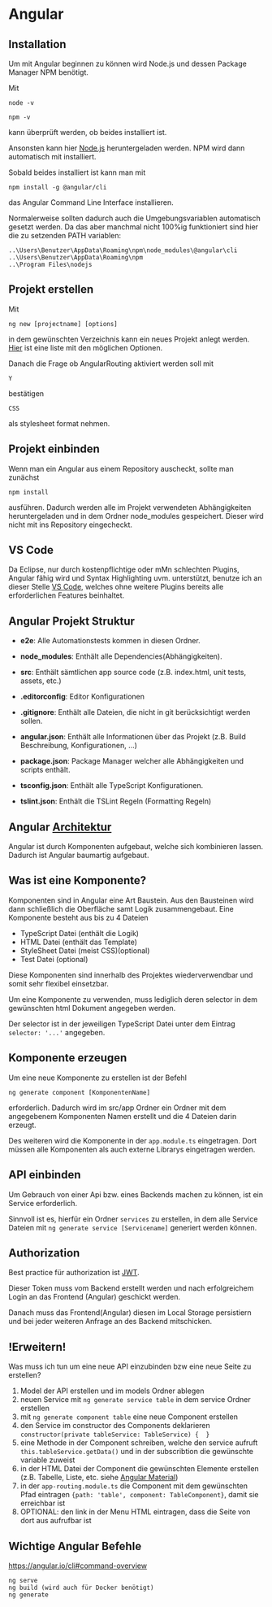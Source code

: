 # Angular

## Installation
Um mit Angular beginnen zu können wird Node.js und dessen Package Manager NPM benötigt.

Mit 
```shell
node -v
 
npm -v
```

kann überprüft werden, ob beides installiert ist.

Ansonsten kann hier [Node.js](https://nodejs.org/en/) heruntergeladen werden. 
NPM wird dann automatisch mit installiert.

Sobald beides installiert ist kann man mit 
```shell
npm install -g @angular/cli
```
das Angular Command Line Interface installieren.

Normalerweise sollten dadurch auch die Umgebungsvariablen automatisch gesetzt werden. Da das aber manchmal nicht 100%ig funktioniert sind hier die zu setzenden PATH variablen:

```
..\Users\Benutzer\AppData\Roaming\npm\node_modules\@angular\cli
..\Users\Benutzer\AppData\Roaming\npm
..\Program Files\nodejs
```

## Projekt erstellen
Mit 
```
ng new [projectname] [options] 
```
in dem gewünschten Verzeichnis kann ein neues Projekt anlegt werden.
[Hier](https://angular.io/cli/new) ist eine liste mit den möglichen Optionen.

Danach die Frage ob AngularRouting aktiviert werden soll mit  
```
Y 
```
bestätigen 
```
CSS
``` 
als stylesheet format nehmen.

## Projekt einbinden

Wenn man ein Angular aus einem Repository auscheckt, sollte man zunächst 
```
npm install
```
ausführen.
Dadurch werden alle im Projekt verwendeten Abhängigkeiten heruntergeladen und in dem Ordner node_modules gespeichert. Dieser wird nicht mit ins Repository eingecheckt.

## VS Code
Da Eclipse, nur durch kostenpflichtige oder mMn schlechten Plugins, Angular fähig wird und Syntax Highlighting uvm. unterstützt, benutze ich an dieser Stelle [VS Code](https://code.visualstudio.com/), welches ohne weitere Plugins bereits alle erforderlichen Features beinhaltet.

## Angular Projekt Struktur

* **e2e**: Alle Automationstests kommen in diesen Ordner.

* **node_modules**: Enthält alle Dependencies(Abhängigkeiten).

* **src**: Enthält sämtlichen app source code (z.B. index.html, unit tests, assets, etc.)

* **.editorconfig**: Editor Konfigurationen

* **.gitignore**: Enthält alle Dateien, die nicht in git berücksichtigt werden sollen.

* **angular.json**: Enthält alle Informationen über das Projekt (z.B. Build Beschreibung, Konfigurationen, ...)

* **package.json**: Package Manager welcher alle Abhängigkeiten und scripts enthält.

* **tsconfig.json**: Enthält alle TypeScript Konfigurationen.

* **tslint.json**: Enthält die TSLint Regeln (Formatting Regeln)

## Angular [Architektur](https://t3n.de/magazin/datenmodellierung-angular-architektur-angluar-applikation-242317/)
Angular ist durch Komponenten aufgebaut, welche sich kombinieren lassen. 
Dadurch ist Angular baumartig aufgebaut.

## Was ist eine Komponente?
Komponenten sind in Angular eine Art Baustein. Aus den Bausteinen wird dann schließlich die Oberfläche samt Logik zusammengebaut.
Eine Komponente besteht aus bis zu 4 Dateien
* TypeScript Datei (enthält die Logik)
* HTML Datei (enthält das Template)
* StyleSheet Datei (meist CSS)(optional)
* Test Datei (optional)

Diese Komponenten sind innerhalb des Projektes wiederverwendbar und somit sehr flexibel einsetzbar.  

Um eine Komponente zu verwenden, muss lediglich deren selector in dem gewünschten html Dokument angegeben werden.

Der selector ist in der jeweiligen TypeScript Datei unter dem Eintrag 
`selector: '...'`
angegeben.

## Komponente erzeugen
Um eine neue Komponente zu erstellen ist der Befehl 

```
ng generate component [KomponentenName]
```

erforderlich.
Dadurch wird im src/app Ordner ein Ordner mit dem angegebenem Komponenten Namen erstellt und die 4 Dateien darin erzeugt.

Des weiteren wird die Komponente in der `app.module.ts` eingetragen.
Dort müssen alle Komponenten als auch externe Librarys eingetragen werden.

## API einbinden
Um Gebrauch von einer Api bzw. eines Backends machen zu können, ist ein Service erforderlich.

Sinnvoll ist es, hierfür ein Ordner `services` zu erstellen, in dem alle Service Dateien mit `ng generate service [Servicename]` generiert werden können.

## Authorization

Best practice für authorization ist [JWT](https://jwt.io/introduction/).

Dieser Token muss vom Backend erstellt werden und nach erfolgreichem Login an das Frontend (Angular) geschickt werden.

Danach muss das Frontend(Angular) diesen im Local Storage persistiern und bei jeder weiteren Anfrage an des Backend mitschicken. 

## !Erweitern!

Was muss ich tun um eine neue API einzubinden bzw eine neue Seite zu erstellen?

1. Model der API erstellen und im models Ordner ablegen
2. neuen Service mit `ng generate service table` in dem service Ordner erstellen
3. mit `ng generate component table` eine neue Component erstellen
4. den Service im constructor des Components deklarieren `constructor(private tableService: TableService) {  }`
5. eine Methode in der Component schreiben, welche den service aufruft `this.tableService.getData()` und in der subscribtion die gewünschte variable zuweist
6. in der HTML Datei der Component die gewünschten Elemente erstellen (z.B. Tabelle, Liste, etc. siehe [Angular Material](https://material.angular.io/components/table/overview)) 
7. in der `app-routing.module.ts` die Component mit dem gewünschten Pfad eintragen `{path: 'table', component: TableComponent}`, damit sie erreichbar ist
8. OPTIONAL: den link in der Menu HTML eintragen, dass die Seite von dort aus aufrufbar ist

## Wichtige Angular Befehle
https://angular.io/cli#command-overview
```
ng serve
ng build (wird auch für Docker benötigt)
ng generate
```
